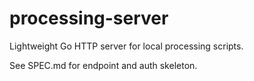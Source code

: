 # processing-server

Lightweight Go HTTP server for local processing scripts.

See SPEC.md for endpoint and auth skeleton.

